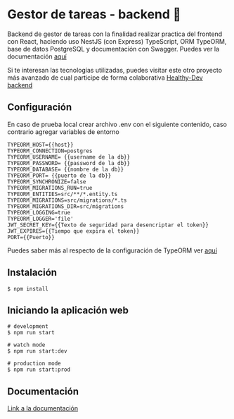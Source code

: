 # Gestor de tareas - backend 📝

Backend de gestor de tareas con la finalidad realizar practica del frontend con React, haciendo uso NestJS (con Express) TypeScript, ORM TypeORM, base de datos PostgreSQL y documentación con Swagger. Puedes ver la documentación [aquí](https://task-app-back.herokuapp.com/)

Si te interesan las tecnologías utilizadas, puedes visitar este otro proyecto más avanzado de cual participe de forma colaborativa [Healthy-Dev backend](https://github.com/Healthy-Dev/healthy-back)

## Configuración

En caso de prueba local crear archivo .env con el siguiente contenido, caso contrario agregar variables de entorno

```
TYPEORM_HOST={{host}}
TYPEORM_CONNECTION=postgres
TYPEORM_USERNAME= {{username de la db}}
TYPEORM_PASSWORD= {{password de la db}}
TYPEORM_DATABASE= {{nombre de la db}}
TYPEORM_PORT= {{puerto de la db}}
TYPEORM_SYNCHRONIZE=false
TYPEORM_MIGRATIONS_RUN=true
TYPEORM_ENTITIES=src/**/*.entity.ts
TYPEORM_MIGRATIONS=src/migrations/*.ts
TYPEORM_MIGRATIONS_DIR=src/migrations
TYPEORM_LOGGING=true
TYPEORM_LOGGER='file'
JWT_SECRET_KEY={{Texto de seguridad para desencriptar el token}}
JWT_EXPIRES={{Tiempo que expira el token}}
PORT={{Puerto}}
```

Puedes saber más al respecto de la configuración de TypeORM ver [aquí](https://typeorm.io/#/using-ormconfig)

## Instalación

```tsx
$ npm install
```

## Iniciando la aplicación web

```
# development
$ npm run start

# watch mode
$ npm run start:dev

# production mode
$ npm run start:prod
```

## Documentación

[Link a la documentación](https://task-app-back.herokuapp.com/)
